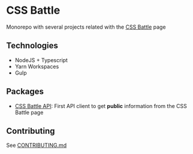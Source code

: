 # CSS Battle

Monorepo with several projects related with the [CSS Battle](https://cssbattle.dev) page

## Technologies

- NodeJS + Typescript
- Yarn Workspaces
- Gulp

## Packages

- [CSS Battle API](./packages/css-battle-api): First API client to get **public**
  information from the CSS Battle page

## Contributing

See [CONTRIBUTING.md](./CONTRIBUTING.md)
